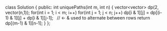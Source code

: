 class Solution {
public:
int uniquePaths(int m, int n) {
vector<vector<int>> dp(2, vector<int>(n,1));
for(int i = 1; i < m; i++)
for(int j = 1; j < n; j++)
dp[i & 1][j] = dp[(i-1) & 1][j] + dp[i & 1][j-1];   // <- &  used to alternate between rows
return dp[(m-1) & 1][n-1];
}
};